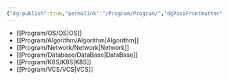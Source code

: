 ```yaml
---
{"dg-publish":true,"permalink":"/Program/Program/","dgPassFrontmatter":true}
---
```


-  [[Program/OS/OS\|OS]]
- [[Program/Algorithm/Algorithm\|Algorithm]]
-  [[Program/Network/Network\|Network]]
- [[Program/Database/DataBase\|DataBase]]
- [[Program/K8S/K8S\|K8S]]
-  [[Program/VCS/VCS\|VCS]]